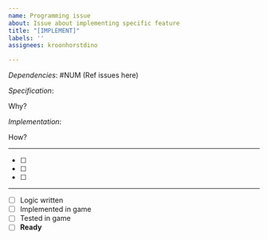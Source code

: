 ```yaml
---
name: Programming issue
about: Issue about implementing specific feature
title: "[IMPLEMENT]"
labels: ''
assignees: kroonhorstdino

---
```


_Dependencies_: #NUM (Ref issues here)

_Specification_:

Why?

_Implementation_:

How?

***

- [ ]
- [ ]
- [ ]

***

- [ ] Logic written
- [ ] Implemented in game
- [ ] Tested in game
- [ ] **Ready**
